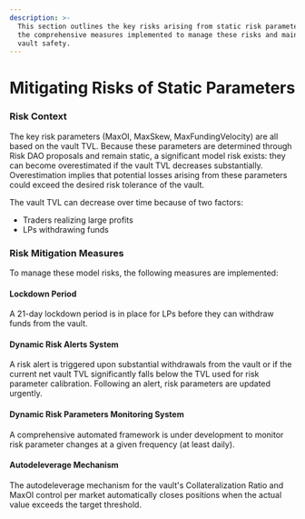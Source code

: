 ```yaml
---
description: >-
  This section outlines the key risks arising from static risk parameters and
  the comprehensive measures implemented to manage these risks and maintain
  vault safety.
---
```


# Mitigating Risks of Static Parameters

### Risk Context

The key risk parameters (MaxOI, MaxSkew, MaxFundingVelocity) are all based on the vault TVL. Because these parameters are determined through Risk DAO proposals and remain static, a significant model risk exists: they can become overestimated if the vault TVL decreases substantially. Overestimation implies that potential losses arising from these parameters could exceed the desired risk tolerance of the vault.

The vault TVL can decrease over time because of two factors:

* Traders realizing large profits
* LPs withdrawing funds

### Risk Mitigation Measures

To manage these model risks, the following measures are implemented:

#### Lockdown Period

A 21-day lockdown period is in place for LPs before they can withdraw funds from the vault.

#### Dynamic Risk Alerts System

A risk alert is triggered upon substantial withdrawals from the vault or if the current net vault TVL significantly falls below the TVL used for risk parameter calibration. Following an alert, risk parameters are updated urgently.

#### Dynamic Risk Parameters Monitoring System

A comprehensive automated framework is under development to monitor risk parameter changes at a given frequency (at least daily).

#### Autodeleverage Mechanism

The autodeleverage mechanism for the vault's Collateralization Ratio and MaxOI control per market automatically closes positions when the actual value exceeds the target threshold.
